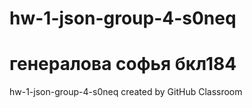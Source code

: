# hw-1-json-group-4-s0neq
# генералова софья бкл184
hw-1-json-group-4-s0neq created by GitHub Classroom
